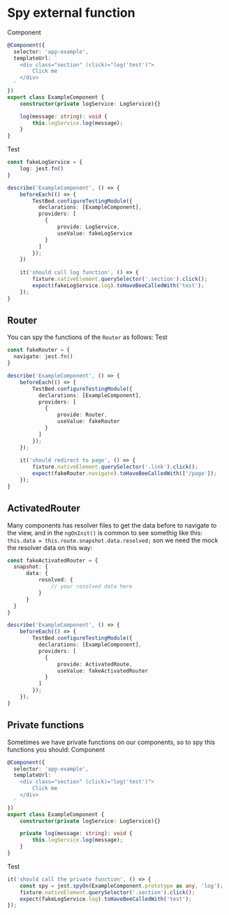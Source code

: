 # Spy external function
Component
````ts
@Component({
  selector: 'app-example',
  templateUrl: `
    <div class="section" (click)="log('test')">
        Click me
    </div>
  `
})
export class ExampleComponent {
    constructor(private logService: LogService){}

    log(message: string): void {
        this.logService.log(message); 
    }
}
````

Test
````ts
const fakeLogService = {
    log: jest.fn()
}

describe('ExampleComponent', () => {
    beforeEach(() => {
        TestBed.configureTestingModule({
          declarations: [ExampleComponent],
          providers: [
            {
                provide: LogService,
                useValue: fakeLogService
            }
          ]
        });
    })
    
    it('should call log function', () => {
        fixture.nativeElement.querySelector('.section').click();
        expect(fakeLogService.log).toHaveBeeCalledWith('test');
    });
}
````

## Router
You can spy the functions of the ``Router`` as follows:
Test
````ts
const fakeRouter = {
  navigate: jest.fn()
}

describe('ExampleComponent', () => {
    beforeEach(() => {
        TestBed.configureTestingModule({
          declarations: [ExampleComponent],
          providers: [
            {
                provide: Router,
                useValue: fakeRouter
            }
          ]
        });
    });
    
    it('should redirect to page', () => {
        fixture.nativeElement.querySelector('.link').click();
        expect(fakeRouter.navigate).toHaveBeeCalledWith(['/page']);
    });
}
````

## ActivatedRouter
Many components has resolver files to get the data before to navigate to the view, and in the ```ngOnInit()``` is common to see somethig like this:
``` this.data = this.route.snapshot.data.resolved; ``` son we need the mock the resolver data on this way:

````ts
const fakeActivatedRouter = {
  snapshot: {
      data: {
          resolved: {
              // your resolved data here
          }
      }
  }
}

describe('ExampleComponent', () => {
    beforeEach(() => {
        TestBed.configureTestingModule({
          declarations: [ExampleComponent],
          providers: [
            {
                provide: ActivatedRoute,
                useValue: fakeActivatedRouter
            }
          ]
        });
    });
}
````

## Private functions
Sometimes we have private functions on our components, so to spy this functions you should:
Component
````ts
@Component({
  selector: 'app-example',
  templateUrl: `
    <div class="section" (click)="log('test')">
        Click me
    </div>
  `
})
export class ExampleComponent {
    constructor(private logService: LogService){}

    private log(message: string): void {
        this.logService.log(message); 
    }
}
````
Test
````ts
it('should call the private function', () => {
    const spy = jest.spyOn(ExampleComponent.prototype as any, 'log');
    fixture.nativeElement.querySelector('.section').click();
    expect(fakeLogService.log).toHaveBeeCalledWith('test');
});
````
